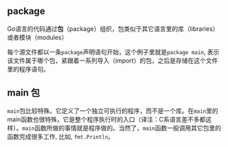 ## package

Go语言的代码通过**包**（package）组织，包类似于其它语言里的库（libraries）或者模块（modules）

每个源文件都以一条`package`声明语句开始，这个例子里就是`package main`, 表示该文件属于哪个包，紧跟着一系列导入（import）的包，之后是存储在这个文件里的程序语句。

## main 包

`main`包比较特殊。它定义了一个独立可执行的程序，而不是一个库。在`main`里的main函数也很特殊，它是整个程序执行时的入口（译注：C系语言差不多都这样）。`main`函数所做的事情就是程序做的。当然了，`main`函数一般调用其它包里的函数完成很多工作, 比如, `fmt.Println`。

